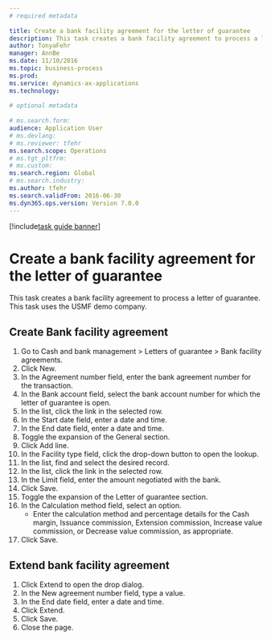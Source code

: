 ```yaml
--- 
# required metadata 
 
title: Create a bank facility agreement for the letter of guarantee
description: This task creates a bank facility agreement to process a letter of guarantee. 
author: TonyaFehr 
manager: AnnBe 
ms.date: 11/10/2016
ms.topic: business-process 
ms.prod:  
ms.service: dynamics-ax-applications 
ms.technology:  
 
# optional metadata 
 
# ms.search.form:   
audience: Application User 
# ms.devlang:  
# ms.reviewer: tfehr 
ms.search.scope: Operations 
# ms.tgt_pltfrm:  
# ms.custom:  
ms.search.region: Global
# ms.search.industry: 
ms.author: tfehr 
ms.search.validFrom: 2016-06-30 
ms.dyn365.ops.version: Version 7.0.0 
---
```


[!include[task guide banner](.../includes/task-guide-banner.md)]

# Create a bank facility agreement for the letter of guarantee

This task creates a bank facility agreement to process a letter of guarantee. This task uses the USMF demo company. 


## Create Bank facility agreement
1. Go to Cash and bank management > Letters of guarantee > Bank facility agreements.
2. Click New.
3. In the Agreement number field, enter the bank agreement number for the transaction.
4. In the Bank account field, select the bank account number for which the letter of guarantee is open. 
5. In the list, click the link in the selected row.
6. In the Start date field, enter a date and time.
7. In the End date field, enter a date and time.
8. Toggle the expansion of the General section.
9. Click Add line.
10. In the Facility type field, click the drop-down button to open the lookup.
11. In the list, find and select the desired record.
12. In the list, click the link in the selected row.
13. In the Limit field, enter the amount negotiated with the bank.
14. Click Save.
15. Toggle the expansion of the Letter of guarantee section.
16. In the Calculation method field, select an option.
    * Enter the calculation method and percentage details for the Cash margin, Issuance commission, Extension commission, Increase value commission, or Decrease value commission, as appropriate.   
17. Click Save.

## Extend bank facility agreement
1. Click Extend to open the drop dialog.
2. In the New agreement number field, type a value.
3. In the End date field, enter a date and time.
4. Click Extend.
5. Click Save.
6. Close the page.

